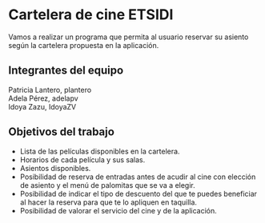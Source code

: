 # Cartelera de cine ETSIDI 

Vamos a realizar un programa que permita al usuario reservar su asiento según la cartelera propuesta en la aplicación.
## Integrantes del equipo

Patricia Lantero, plantero                                                                                 
Adela Pérez, adelapv                                                                                                      
Idoya Zazu, IdoyaZV                                                                                                       

## Objetivos del trabajo

- Lista de las películas disponibles en la cartelera.
- Horarios de cada película y sus salas.
- Asientos disponibles.
- Posibilidad de reserva de entradas antes de acudir al cine con elección de asiento y el menú de palomitas que se va a elegir.
- Posibilidad de indicar el tipo de descuento del que te puedes beneficiar al hacer la reserva para que te lo apliquen en taquilla.
- Posibilidad de valorar el servicio del cine y de la aplicación.
